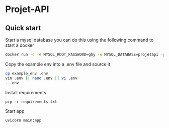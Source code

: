 # Projet-API
## Quick start
Start a mysql database you can do this using the following command to start a docker
```bash
docker run -d -e MYSQL_ROOT_PASSWORD=ghy -e MYSQL_DATABASE=projetapi -p 3306:3306 --name mysql_api mysql
```
Copy the example env into a .env file and source it
```bash
cp example_env .env
vim .env || nano .env || vi .env
. .env
```
Install requirements
```
pip -r requirements.txt
```
Start app
```bash 
uvicorn main:app
```